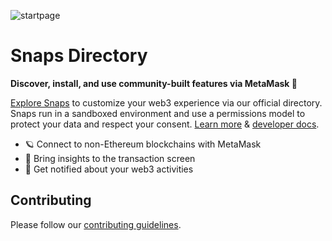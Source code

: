 ![startpage](https://github.com/MetaMask/snaps-directory/assets/34306844/ce34b7d0-ae00-444c-b79c-a26a2ffc8b16)

# Snaps Directory

**Discover, install, and use community-built features via MetaMask 🦊**

[Explore Snaps](https://snaps.metamask.io/) to customize your web3 experience via our official directory. Snaps run in a sandboxed environment and use a permissions model to protect your data and respect your consent. [Learn more](https://metamask.io/snaps/) & [developer docs](https://docs.metamask.io/snaps/).

- 🪐 Connect to non-Ethereum blockchains with MetaMask
- 🧭 Bring insights to the transaction screen
- 🔔 Get notified about your web3 activities

## Contributing

Please follow our [contributing guidelines](https://github.com/MetaMask/snaps/blob/main/docs/contributing.md).
